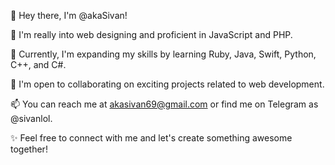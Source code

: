 👋 Hey there, I'm @akaSivan!

👀 I'm really into web designing and proficient in JavaScript and PHP.

🌱 Currently, I'm expanding my skills by learning Ruby, Java, Swift, Python, C++, and C#.

💞️ I'm open to collaborating on exciting projects related to web development.

📫 You can reach me at akasivan69@gmail.com or find me on Telegram as @sivanlol.

✨ Feel free to connect with me and let's create something awesome together!
